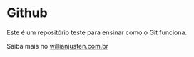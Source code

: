 # Github

Este é um repositório teste para ensinar como o Git funciona.

Saiba mais no [willianjusten.com.br](http://willianjusten.com.br)
